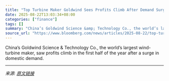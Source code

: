 ```yaml
---
title: "Top Turbine Maker Goldwind Sees Profits Climb After Demand Surge"
date: 2025-08-22T13:03:34+08:00
categories: ["finance"]
tags: []
summary: "China’s Goldwind Science &amp; Technology Co., the world’s largest wind-turbine maker, saw profits climb in the first half of the year after a surge in domestic demand."
source_url: "https://www.bloomberg.com/news/articles/2025-08-22/top-turbine-maker-goldwind-sees-profits-climb-after-demand-surge"
---
```


China’s Goldwind Science &amp; Technology Co., the world’s largest wind-turbine maker, saw profits climb in the first half of the year after a surge in domestic demand.

---

*来源: [原文链接](https://www.bloomberg.com/news/articles/2025-08-22/top-turbine-maker-goldwind-sees-profits-climb-after-demand-surge)*
